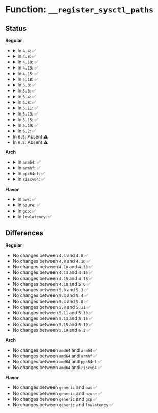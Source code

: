 # Function: <code>__register_sysctl_paths</code>

## Status
<b>Regular</b>
<ul>
<li>
<details>
<summary>In <code>4.4</code>: ✅</summary>

```c
struct ctl_table_header *__register_sysctl_paths(struct ctl_table_set *set, const struct ctl_path *path, struct ctl_table *table);
```

**Collision:** Unique Global

**Inline:** No

**Transformation:** False

**Instances:**

```
In fs/proc/proc_sysctl.c (ffffffff81286100)
Location: fs/proc/proc_sysctl.c:1414
Inline: False
Direct callers:
  - fs/proc/proc_sysctl.c:register_sysctl_table
```
**Symbols:**

```
ffffffff81286100-ffffffff812862ee: __register_sysctl_paths (STB_GLOBAL)
```
</details>
</li>
<li>
<details>
<summary>In <code>4.8</code>: ✅</summary>

```c
struct ctl_table_header *__register_sysctl_paths(struct ctl_table_set *set, const struct ctl_path *path, struct ctl_table *table);
```

**Collision:** Unique Global

**Inline:** No

**Transformation:** False

**Instances:**

```
In fs/proc/proc_sysctl.c (ffffffff812b32b0)
Location: fs/proc/proc_sysctl.c:1420
Inline: False
Direct callers:
  - fs/proc/proc_sysctl.c:register_sysctl_table
```
**Symbols:**

```
ffffffff812b32b0-ffffffff812b3485: __register_sysctl_paths (STB_GLOBAL)
```
</details>
</li>
<li>
<details>
<summary>In <code>4.10</code>: ✅</summary>

```c
struct ctl_table_header *__register_sysctl_paths(struct ctl_table_set *set, const struct ctl_path *path, struct ctl_table *table);
```

**Collision:** Unique Global

**Inline:** No

**Transformation:** False

**Instances:**

```
In fs/proc/proc_sysctl.c (ffffffff812c8b00)
Location: fs/proc/proc_sysctl.c:1426
Inline: False
Direct callers:
  - fs/proc/proc_sysctl.c:register_sysctl_table
```
**Symbols:**

```
ffffffff812c8b00-ffffffff812c8cd5: __register_sysctl_paths (STB_GLOBAL)
```
</details>
</li>
<li>
<details>
<summary>In <code>4.13</code>: ✅</summary>

```c
struct ctl_table_header *__register_sysctl_paths(struct ctl_table_set *set, const struct ctl_path *path, struct ctl_table *table);
```

**Collision:** Unique Global

**Inline:** No

**Transformation:** False

**Instances:**

```
In fs/proc/proc_sysctl.c (ffffffff812d5e60)
Location: fs/proc/proc_sysctl.c:1490
Inline: False
Direct callers:
  - fs/proc/proc_sysctl.c:register_sysctl_table
```
**Symbols:**

```
ffffffff812d5e60-ffffffff812d6046: __register_sysctl_paths (STB_GLOBAL)
```
</details>
</li>
<li>
<details>
<summary>In <code>4.15</code>: ✅</summary>

```c
struct ctl_table_header *__register_sysctl_paths(struct ctl_table_set *set, const struct ctl_path *path, struct ctl_table *table);
```

**Collision:** Unique Global

**Inline:** No

**Transformation:** False

**Instances:**

```
In fs/proc/proc_sysctl.c (ffffffff812fa6a0)
Location: fs/proc/proc_sysctl.c:1491
Inline: False
Direct callers:
  - fs/proc/proc_sysctl.c:register_sysctl_table
```
**Symbols:**

```
ffffffff812fa6a0-ffffffff812fa886: __register_sysctl_paths (STB_GLOBAL)
```
</details>
</li>
<li>
<details>
<summary>In <code>4.18</code>: ✅</summary>

```c
struct ctl_table_header *__register_sysctl_paths(struct ctl_table_set *set, const struct ctl_path *path, struct ctl_table *table);
```

**Collision:** Unique Global

**Inline:** No

**Transformation:** False

**Instances:**

```
In fs/proc/proc_sysctl.c (ffffffff81327840)
Location: fs/proc/proc_sysctl.c:1493
Inline: False
Direct callers:
  - fs/proc/proc_sysctl.c:register_sysctl_table
```
**Symbols:**

```
ffffffff81327840-ffffffff81327a33: __register_sysctl_paths (STB_GLOBAL)
```
</details>
</li>
<li>
<details>
<summary>In <code>5.0</code>: ✅</summary>

```c
struct ctl_table_header *__register_sysctl_paths(struct ctl_table_set *set, const struct ctl_path *path, struct ctl_table *table);
```

**Collision:** Unique Global

**Inline:** No

**Transformation:** False

**Instances:**

```
In fs/proc/proc_sysctl.c (ffffffff8133e9d0)
Location: fs/proc/proc_sysctl.c:1492
Inline: False
Direct callers:
  - fs/proc/proc_sysctl.c:register_sysctl_table
```
**Symbols:**

```
ffffffff8133e9d0-ffffffff8133ebc3: __register_sysctl_paths (STB_GLOBAL)
```
</details>
</li>
<li>
<details>
<summary>In <code>5.3</code>: ✅</summary>

```c
struct ctl_table_header *__register_sysctl_paths(struct ctl_table_set *set, const struct ctl_path *path, struct ctl_table *table);
```

**Collision:** Unique Global

**Inline:** No

**Transformation:** False

**Instances:**

```
In fs/proc/proc_sysctl.c (ffffffff81366d00)
Location: fs/proc/proc_sysctl.c:1517
Inline: False
Direct callers:
  - fs/proc/proc_sysctl.c:register_sysctl_table
```
**Symbols:**

```
ffffffff81366d00-ffffffff81366ef1: __register_sysctl_paths (STB_GLOBAL)
```
</details>
</li>
<li>
<details>
<summary>In <code>5.4</code>: ✅</summary>

```c
struct ctl_table_header *__register_sysctl_paths(struct ctl_table_set *set, const struct ctl_path *path, struct ctl_table *table);
```

**Collision:** Unique Global

**Inline:** No

**Transformation:** False

**Instances:**

```
In fs/proc/proc_sysctl.c (ffffffff8137ef90)
Location: fs/proc/proc_sysctl.c:1517
Inline: False
Direct callers:
  - fs/proc/proc_sysctl.c:register_sysctl_table
```
**Symbols:**

```
ffffffff8137ef90-ffffffff8137f181: __register_sysctl_paths (STB_GLOBAL)
```
</details>
</li>
<li>
<details>
<summary>In <code>5.8</code>: ✅</summary>

```c
struct ctl_table_header *__register_sysctl_paths(struct ctl_table_set *set, const struct ctl_path *path, struct ctl_table *table);
```

**Collision:** Unique Global

**Inline:** No

**Transformation:** False

**Instances:**

```
In fs/proc/proc_sysctl.c (ffffffff813c9040)
Location: fs/proc/proc_sysctl.c:1500
Inline: False
Direct callers:
  - fs/proc/proc_sysctl.c:register_sysctl_table
```
**Symbols:**

```
ffffffff813c9040-ffffffff813c9220: __register_sysctl_paths (STB_GLOBAL)
```
</details>
</li>
<li>
<details>
<summary>In <code>5.11</code>: ✅</summary>

```c
struct ctl_table_header *__register_sysctl_paths(struct ctl_table_set *set, const struct ctl_path *path, struct ctl_table *table);
```

**Collision:** Unique Global

**Inline:** No

**Transformation:** False

**Instances:**

```
In fs/proc/proc_sysctl.c (ffffffff813db030)
Location: fs/proc/proc_sysctl.c:1500
Inline: False
Direct callers:
  - fs/proc/proc_sysctl.c:register_sysctl_table
```
**Symbols:**

```
ffffffff813db030-ffffffff813db210: __register_sysctl_paths (STB_GLOBAL)
```
</details>
</li>
<li>
<details>
<summary>In <code>5.13</code>: ✅</summary>

```c
struct ctl_table_header *__register_sysctl_paths(struct ctl_table_set *set, const struct ctl_path *path, struct ctl_table *table);
```

**Collision:** Unique Global

**Inline:** No

**Transformation:** False

**Instances:**

```
In fs/proc/proc_sysctl.c (ffffffff813e1f60)
Location: fs/proc/proc_sysctl.c:1504
Inline: False
Direct callers:
  - fs/proc/proc_sysctl.c:register_sysctl_table
```
**Symbols:**

```
ffffffff813e1f60-ffffffff813e2140: __register_sysctl_paths (STB_GLOBAL)
```
</details>
</li>
<li>
<details>
<summary>In <code>5.15</code>: ✅</summary>

```c
struct ctl_table_header *__register_sysctl_paths(struct ctl_table_set *set, const struct ctl_path *path, struct ctl_table *table);
```

**Collision:** Unique Global

**Inline:** No

**Transformation:** False

**Instances:**

```
In fs/proc/proc_sysctl.c (ffffffff81433a70)
Location: fs/proc/proc_sysctl.c:1504
Inline: False
Direct callers:
  - fs/proc/proc_sysctl.c:register_sysctl_table
```
**Symbols:**

```
ffffffff81433a70-ffffffff81433c50: __register_sysctl_paths (STB_GLOBAL)
```
</details>
</li>
<li>
<details>
<summary>In <code>5.19</code>: ✅</summary>

```c
struct ctl_table_header *__register_sysctl_paths(struct ctl_table_set *set, const struct ctl_path *path, struct ctl_table *table);
```

**Collision:** Unique Global

**Inline:** No

**Transformation:** False

**Instances:**

```
In fs/proc/proc_sysctl.c (ffffffff814ad9e0)
Location: fs/proc/proc_sysctl.c:1564
Inline: False
Direct callers:
  - fs/proc/proc_sysctl.c:__register_sysctl_base
```
**Symbols:**

```
ffffffff814ad9e0-ffffffff814adbef: __register_sysctl_paths (STB_GLOBAL)
```
</details>
</li>
<li>
<details>
<summary>In <code>6.2</code>: ✅</summary>

```c
struct ctl_table_header *__register_sysctl_paths(struct ctl_table_set *set, const struct ctl_path *path, struct ctl_table *table);
```

**Collision:** Unique Global

**Inline:** No

**Transformation:** False

**Instances:**

```
In fs/proc/proc_sysctl.c (ffffffff81543ee0)
Location: fs/proc/proc_sysctl.c:1563
Inline: False
Direct callers:
  - fs/proc/proc_sysctl.c:__register_sysctl_base
```
**Symbols:**

```
ffffffff81543ee0-ffffffff815440ef: __register_sysctl_paths (STB_GLOBAL)
```
</details>
</li>
<li>
In <code>6.5</code>: Absent ⚠️
</li>
<li>
In <code>6.8</code>: Absent ⚠️
</li>
</ul>
<b>Arch</b>
<ul>
<li>
<details>
<summary>In <code>arm64</code>: ✅</summary>

```c
struct ctl_table_header *__register_sysctl_paths(struct ctl_table_set *set, const struct ctl_path *path, struct ctl_table *table);
```

**Collision:** Unique Global

**Inline:** No

**Transformation:** False

**Instances:**

```
In fs/proc/proc_sysctl.c (ffff80001044c548)
Location: fs/proc/proc_sysctl.c:1517
Inline: False
Direct callers:
  - fs/proc/proc_sysctl.c:register_sysctl_table
```
**Symbols:**

```
ffff80001044c548-ffff80001044c72c: __register_sysctl_paths (STB_GLOBAL)
```
</details>
</li>
<li>
<details>
<summary>In <code>armhf</code>: ✅</summary>

```c
struct ctl_table_header *__register_sysctl_paths(struct ctl_table_set *set, const struct ctl_path *path, struct ctl_table *table);
```

**Collision:** Unique Global

**Inline:** No

**Transformation:** False

**Instances:**

```
In fs/proc/proc_sysctl.c (c0610fb4)
Location: fs/proc/proc_sysctl.c:1517
Inline: False
Direct callers:
  - fs/proc/proc_sysctl.c:register_sysctl_table
```
**Symbols:**

```
c0610fb4-c06111a8: __register_sysctl_paths (STB_GLOBAL)
```
</details>
</li>
<li>
<details>
<summary>In <code>ppc64el</code>: ✅</summary>

```c
struct ctl_table_header *__register_sysctl_paths(struct ctl_table_set *set, const struct ctl_path *path, struct ctl_table *table);
```

**Collision:** Unique Global

**Inline:** No

**Transformation:** False

**Instances:**

```
In fs/proc/proc_sysctl.c (c000000000563da0)
Location: fs/proc/proc_sysctl.c:1517
Inline: False
Direct callers:
  - fs/proc/proc_sysctl.c:register_sysctl_table
```
**Symbols:**

```
c000000000563da0-c000000000563ffc: __register_sysctl_paths (STB_GLOBAL)
```
</details>
</li>
<li>
<details>
<summary>In <code>riscv64</code>: ✅</summary>

```c
struct ctl_table_header *__register_sysctl_paths(struct ctl_table_set *set, const struct ctl_path *path, struct ctl_table *table);
```

**Collision:** Unique Global

**Inline:** No

**Transformation:** False

**Instances:**

```
In fs/proc/proc_sysctl.c (ffffffe0002e1646)
Location: fs/proc/proc_sysctl.c:1517
Inline: False
Direct callers:
  - fs/proc/proc_sysctl.c:register_sysctl_table
```
**Symbols:**

```
ffffffe0002e1646-ffffffe0002e17b8: __register_sysctl_paths (STB_GLOBAL)
```
</details>
</li>
</ul>
<b>Flavor</b>
<ul>
<li>
<details>
<summary>In <code>aws</code>: ✅</summary>

```c
struct ctl_table_header *__register_sysctl_paths(struct ctl_table_set *set, const struct ctl_path *path, struct ctl_table *table);
```

**Collision:** Unique Global

**Inline:** No

**Transformation:** False

**Instances:**

```
In fs/proc/proc_sysctl.c (ffffffff81377570)
Location: fs/proc/proc_sysctl.c:1517
Inline: False
Direct callers:
  - fs/proc/proc_sysctl.c:register_sysctl_table
```
**Symbols:**

```
ffffffff81377570-ffffffff81377761: __register_sysctl_paths (STB_GLOBAL)
```
</details>
</li>
<li>
<details>
<summary>In <code>azure</code>: ✅</summary>

```c
struct ctl_table_header *__register_sysctl_paths(struct ctl_table_set *set, const struct ctl_path *path, struct ctl_table *table);
```

**Collision:** Unique Global

**Inline:** No

**Transformation:** False

**Instances:**

```
In fs/proc/proc_sysctl.c (ffffffff81368040)
Location: fs/proc/proc_sysctl.c:1517
Inline: False
Direct callers:
  - fs/proc/proc_sysctl.c:register_sysctl_table
```
**Symbols:**

```
ffffffff81368040-ffffffff81368231: __register_sysctl_paths (STB_GLOBAL)
```
</details>
</li>
<li>
<details>
<summary>In <code>gcp</code>: ✅</summary>

```c
struct ctl_table_header *__register_sysctl_paths(struct ctl_table_set *set, const struct ctl_path *path, struct ctl_table *table);
```

**Collision:** Unique Global

**Inline:** No

**Transformation:** False

**Instances:**

```
In fs/proc/proc_sysctl.c (ffffffff81375040)
Location: fs/proc/proc_sysctl.c:1517
Inline: False
Direct callers:
  - fs/proc/proc_sysctl.c:register_sysctl_table
```
**Symbols:**

```
ffffffff81375040-ffffffff81375231: __register_sysctl_paths (STB_GLOBAL)
```
</details>
</li>
<li>
<details>
<summary>In <code>lowlatency</code>: ✅</summary>

```c
struct ctl_table_header *__register_sysctl_paths(struct ctl_table_set *set, const struct ctl_path *path, struct ctl_table *table);
```

**Collision:** Unique Global

**Inline:** No

**Transformation:** False

**Instances:**

```
In fs/proc/proc_sysctl.c (ffffffff81388a10)
Location: fs/proc/proc_sysctl.c:1517
Inline: False
Direct callers:
  - fs/proc/proc_sysctl.c:register_sysctl_table
```
**Symbols:**

```
ffffffff81388a10-ffffffff81388c01: __register_sysctl_paths (STB_GLOBAL)
```
</details>
</li>
</ul>

## Differences
<b>Regular</b>
<ul>
<li>
No changes between <code>4.4</code> and <code>4.8</code> ✅
</li>
<li>
No changes between <code>4.8</code> and <code>4.10</code> ✅
</li>
<li>
No changes between <code>4.10</code> and <code>4.13</code> ✅
</li>
<li>
No changes between <code>4.13</code> and <code>4.15</code> ✅
</li>
<li>
No changes between <code>4.15</code> and <code>4.18</code> ✅
</li>
<li>
No changes between <code>4.18</code> and <code>5.0</code> ✅
</li>
<li>
No changes between <code>5.0</code> and <code>5.3</code> ✅
</li>
<li>
No changes between <code>5.3</code> and <code>5.4</code> ✅
</li>
<li>
No changes between <code>5.4</code> and <code>5.8</code> ✅
</li>
<li>
No changes between <code>5.8</code> and <code>5.11</code> ✅
</li>
<li>
No changes between <code>5.11</code> and <code>5.13</code> ✅
</li>
<li>
No changes between <code>5.13</code> and <code>5.15</code> ✅
</li>
<li>
No changes between <code>5.15</code> and <code>5.19</code> ✅
</li>
<li>
No changes between <code>5.19</code> and <code>6.2</code> ✅
</li>
</ul>
<b>Arch</b>
<ul>
<li>
No changes between <code>amd64</code> and <code>arm64</code> ✅
</li>
<li>
No changes between <code>amd64</code> and <code>armhf</code> ✅
</li>
<li>
No changes between <code>amd64</code> and <code>ppc64el</code> ✅
</li>
<li>
No changes between <code>amd64</code> and <code>riscv64</code> ✅
</li>
</ul>
<b>Flavor</b>
<ul>
<li>
No changes between <code>generic</code> and <code>aws</code> ✅
</li>
<li>
No changes between <code>generic</code> and <code>azure</code> ✅
</li>
<li>
No changes between <code>generic</code> and <code>gcp</code> ✅
</li>
<li>
No changes between <code>generic</code> and <code>lowlatency</code> ✅
</li>
</ul>
